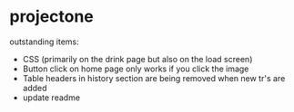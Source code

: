 # projectone

outstanding items:
- CSS (primarily on the drink page but also on the load screen)
- Button click on home page only works if you click the image
- Table headers in history section are being removed when new tr's are added
- update readme